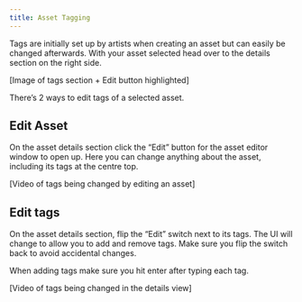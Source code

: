 ```yaml
---
title: Asset Tagging
---
```


Tags are initially set up by artists when creating an asset but can easily be changed afterwards. With your asset selected head over to the details section on the right side.

[Image of tags section + Edit button highlighted]

There’s 2 ways to edit tags of a selected asset.
## Edit Asset
On the asset details section click the “Edit” button for the asset editor window to open up. Here you can change anything about the asset, including its tags at the centre top.

[Video of tags being changed by editing an asset]

## Edit tags
On the asset details section, flip the “Edit” switch next to its tags. The UI will change to allow you to add and remove tags. Make sure you flip the switch back to avoid accidental changes.

When adding tags make sure you hit enter after typing each tag.

[Video of tags being changed in the details view]
